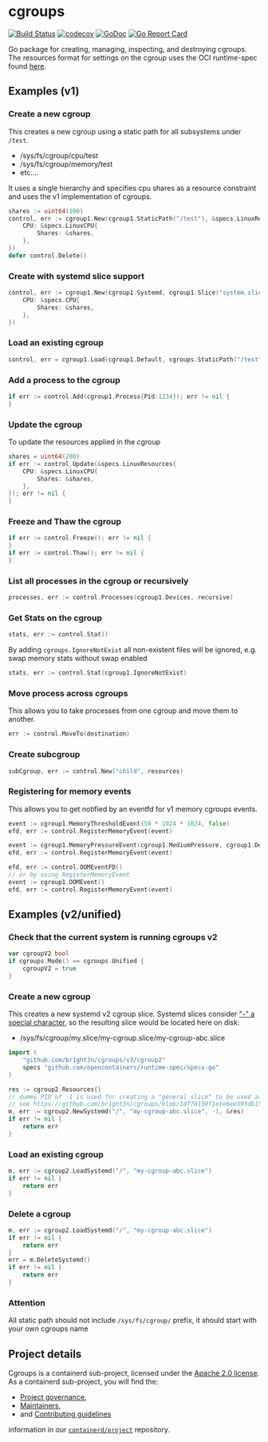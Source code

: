 # cgroups

[![Build Status](https://github.com/br1ght3n/cgroups/workflows/CI/badge.svg)](https://github.com/br1ght3n/cgroups/actions?query=workflow%3ACI)
[![codecov](https://codecov.io/gh/containerd/cgroups/branch/main/graph/badge.svg)](https://codecov.io/gh/containerd/cgroups)
[![GoDoc](https://godoc.org/github.com/br1ght3n/cgroups?status.svg)](https://godoc.org/github.com/br1ght3n/cgroups)
[![Go Report Card](https://goreportcard.com/badge/github.com/br1ght3n/cgroups)](https://goreportcard.com/report/github.com/br1ght3n/cgroups)

Go package for creating, managing, inspecting, and destroying cgroups.
The resources format for settings on the cgroup uses the OCI runtime-spec found
[here](https://github.com/opencontainers/runtime-spec).

## Examples (v1)

### Create a new cgroup

This creates a new cgroup using a static path for all subsystems under `/test`.

* /sys/fs/cgroup/cpu/test
* /sys/fs/cgroup/memory/test
* etc....

It uses a single hierarchy and specifies cpu shares as a resource constraint and
uses the v1 implementation of cgroups.


```go
shares := uint64(100)
control, err := cgroup1.New(cgroup1.StaticPath("/test"), &specs.LinuxResources{
    CPU: &specs.LinuxCPU{
        Shares: &shares,
    },
})
defer control.Delete()
```

### Create with systemd slice support


```go
control, err := cgroup1.New(cgroup1.Systemd, cgroup1.Slice("system.slice", "runc-test"), &specs.LinuxResources{
    CPU: &specs.CPU{
        Shares: &shares,
    },
})

```

### Load an existing cgroup

```go
control, err = cgroup1.Load(cgroup1.Default, cgroups.StaticPath("/test"))
```

### Add a process to the cgroup

```go
if err := control.Add(cgroup1.Process{Pid:1234}); err != nil {
}
```

###  Update the cgroup

To update the resources applied in the cgroup

```go
shares = uint64(200)
if err := control.Update(&specs.LinuxResources{
    CPU: &specs.LinuxCPU{
        Shares: &shares,
    },
}); err != nil {
}
```

### Freeze and Thaw the cgroup

```go
if err := control.Freeze(); err != nil {
}
if err := control.Thaw(); err != nil {
}
```

### List all processes in the cgroup or recursively

```go
processes, err := control.Processes(cgroup1.Devices, recursive)
```

### Get Stats on the cgroup

```go
stats, err := control.Stat()
```

By adding `cgroups.IgnoreNotExist` all non-existent files will be ignored, e.g. swap memory stats without swap enabled
```go
stats, err := control.Stat(cgroup1.IgnoreNotExist)
```

### Move process across cgroups

This allows you to take processes from one cgroup and move them to another.

```go
err := control.MoveTo(destination)
```

### Create subcgroup

```go
subCgroup, err := control.New("child", resources)
```

### Registering for memory events

This allows you to get notified by an eventfd for v1 memory cgroups events.

```go
event := cgroup1.MemoryThresholdEvent(50 * 1024 * 1024, false)
efd, err := control.RegisterMemoryEvent(event)
```

```go
event := cgroup1.MemoryPressureEvent(cgroup1.MediumPressure, cgroup1.DefaultMode)
efd, err := control.RegisterMemoryEvent(event)
```

```go
efd, err := control.OOMEventFD()
// or by using RegisterMemoryEvent
event := cgroup1.OOMEvent()
efd, err := control.RegisterMemoryEvent(event)
```

## Examples (v2/unified)

### Check that the current system is running cgroups v2

```go
var cgroupV2 bool
if cgroups.Mode() == cgroups.Unified {
	cgroupV2 = true
}
```

### Create a new cgroup

This creates a new systemd v2 cgroup slice. Systemd slices consider ["-" a special character](https://www.freedesktop.org/software/systemd/man/systemd.slice.html),
so the resulting slice would be located here on disk:

* /sys/fs/cgroup/my.slice/my-cgroup.slice/my-cgroup-abc.slice

```go
import (
    "github.com/br1ght3n/cgroups/v3/cgroup2"
    specs "github.com/opencontainers/runtime-spec/specs-go"
)

res := cgroup2.Resources{}
// dummy PID of -1 is used for creating a "general slice" to be used as a parent cgroup.
// see https://github.com/br1ght3n/cgroups/blob/1df78138f1e1e6ee593db155c6b369466f577651/v2/manager.go#L732-L735
m, err := cgroup2.NewSystemd("/", "my-cgroup-abc.slice", -1, &res)
if err != nil {
	return err
}
```

### Load an existing cgroup

```go
m, err := cgroup2.LoadSystemd("/", "my-cgroup-abc.slice")
if err != nil {
	return err
}
```

### Delete a cgroup

```go
m, err := cgroup2.LoadSystemd("/", "my-cgroup-abc.slice")
if err != nil {
	return err
}
err = m.DeleteSystemd()
if err != nil {
	return err
}
```

### Attention

All static path should not include `/sys/fs/cgroup/` prefix, it should start with your own cgroups name

## Project details

Cgroups is a containerd sub-project, licensed under the [Apache 2.0 license](./LICENSE).
As a containerd sub-project, you will find the:

 * [Project governance](https://github.com/containerd/project/blob/main/GOVERNANCE.md),
 * [Maintainers](https://github.com/containerd/project/blob/main/MAINTAINERS),
 * and [Contributing guidelines](https://github.com/containerd/project/blob/main/CONTRIBUTING.md)

information in our [`containerd/project`](https://github.com/containerd/project) repository.
